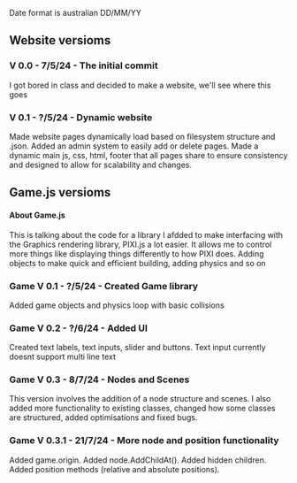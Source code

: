 Date format is australian DD/MM/YY
## Website versioms

### V 0.0 - 7/5/24 - The initial commit
I got bored in class and decided to make a website, we'll see where this goes

### V 0.1 - ?/5/24 - Dynamic website
Made website pages dynamically load based on filesystem structure and .json. 
Added an admin system to easily add or delete pages.
Made a dynamic main js, css, html, footer that all pages share to ensure consistency and designed to allow for scalability and changes.

## Game.js versioms

#### About Game.js
This is talking about the code for a library I afdded to make interfacing with the Graphics rendering library, PIXI.js a lot easier.
It allows me to control more things like displaying things differently to how PIXI does. 
Adding objects to make quick and efficient building, adding physics and so on

### Game V 0.1 - ?/5/24 - Created Game library 
Added game objects and physics loop with basic collisions

### Game V 0.2 - ?/6/24 - Added UI 
Created text labels, text inputs, slider and buttons. 
Text input currently doesnt support multi line text

### Game V 0.3 - 8/7/24 - Nodes and Scenes
This version involves the addition of a node structure and scenes. I also added more functionality to existing classes, changed how some classes are structured, added optimisations and fixed bugs.

### Game V 0.3.1 - 21/7/24 - More node and position functionality
Added game.origin. Added node.AddChildAt(). Added hidden children. Added position methods (relative and absolute positions). 